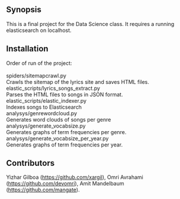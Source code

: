 ## Synopsis

This is a final project for the Data Science class.
It requires a running elasticsearch on localhost.

## Installation

Order of run of the project:<br /><br />
spiders/sitemapcrawl.py<br />
Crawls the sitemap of the lyrics site and saves HTML files.<br />
elastic_scripts/lyrics_songs_extract.py<br />
Parses the HTML files to songs in JSON format.<br />
elastic_scripts/elastic_indexer.py<br />
Indexes songs to Elasticsearch<br />
analysys/genrewordcloud.py<br />
Generates word clouds of songs per genre <br />
analysys/generate_vocabsize.py<br />
Generates graphs of term frequencies per genre.<br />
analysys/generate_vocabsize_per_year.py<br />
Generates graphs of term frequencies per year.<br />

## Contributors

Yizhar Gilboa (https://github.com/xargil), Omri Avrahami (https://github.com/devomri), Amit Mandelbaum (https://github.com/mangate). 